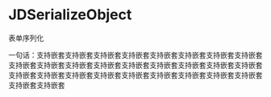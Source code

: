 # JDSerializeObject
表单序列化



一句话：支持嵌套支持嵌套支持嵌套支持嵌套支持嵌套支持嵌套支持嵌套支持嵌套支持嵌套支持嵌套支持嵌套支持嵌套支持嵌套支持嵌套支持嵌套支持嵌套支持嵌套支持嵌套支持嵌套支持嵌套支持嵌套支持嵌套支持嵌套支持嵌套支持嵌套支持嵌套支持嵌套支持嵌套
